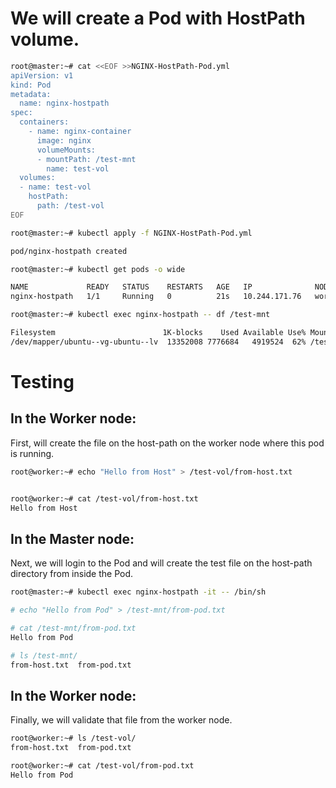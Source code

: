 # We will create a Pod with HostPath volume.


```bash
root@master:~# cat <<EOF >>NGINX-HostPath-Pod.yml
apiVersion: v1
kind: Pod
metadata:
  name: nginx-hostpath
spec:
  containers:
    - name: nginx-container
      image: nginx
      volumeMounts:
      - mountPath: /test-mnt
        name: test-vol
  volumes:
  - name: test-vol
    hostPath:
      path: /test-vol
EOF
```




```bash
root@master:~# kubectl apply -f NGINX-HostPath-Pod.yml

pod/nginx-hostpath created
```




```bash
root@master:~# kubectl get pods -o wide

NAME             READY   STATUS    RESTARTS   AGE   IP              NODE     NOMINATED NODE   READINESS GATES
nginx-hostpath   1/1     Running   0          21s   10.244.171.76   worker   <none>           <none>
```




```bash
root@master:~# kubectl exec nginx-hostpath -- df /test-mnt

Filesystem                        1K-blocks    Used Available Use% Mounted on
/dev/mapper/ubuntu--vg-ubuntu--lv  13352008 7776684   4919524  62% /test-mnt
```



# Testing


## In the Worker node:

First, will create the file on the host-path on the worker node where this pod is running.

```bash
root@worker:~# echo "Hello from Host" > /test-vol/from-host.txt


root@worker:~# cat /test-vol/from-host.txt
Hello from Host
```



## In the Master node:

Next, we will login to the Pod and will create the test file on the host-path directory from inside the Pod.

```bash
root@master:~# kubectl exec nginx-hostpath -it -- /bin/sh

# echo "Hello from Pod" > /test-mnt/from-pod.txt

# cat /test-mnt/from-pod.txt
Hello from Pod

# ls /test-mnt/            
from-host.txt  from-pod.txt
```



## In the Worker node:

Finally, we will validate that file from the worker node.

```bash
root@worker:~# ls /test-vol/
from-host.txt  from-pod.txt

root@worker:~# cat /test-vol/from-pod.txt 
Hello from Pod
```